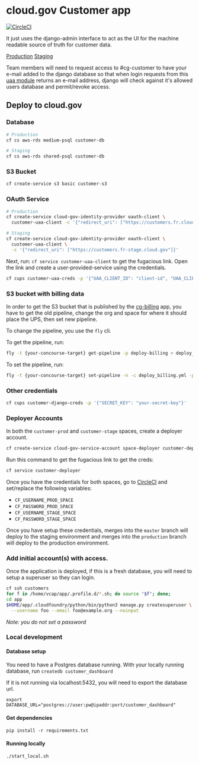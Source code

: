 # cloud.gov Customer app

[![CircleCI](https://circleci.com/gh/18F/cg-customers.svg?style=svg)](https://circleci.com/gh/18F/cg-customers)

It just uses the django-admin interface to act as the UI for the machine
readable source of truth for customer data.

[Production](https://customers.fr.cloud.gov)
[Staging](https://customers.fr-stage.cloud.gov)

Team members will need to request access to #cg-customer to have your e-mail
added to the django database so that when login requests from this
[uaa module](https://github.com/18F/cg-django-uaa) returns an e-mail address,
django will check against it's allowed users database and permit/revoke access.

## Deploy to cloud.gov

### Database

```sh
# Production
cf cs aws-rds medium-psql customer-db

# Staging
cf cs aws-rds shared-psql customer-db
```

### S3 Bucket

```sh
cf create-service s3 basic customer-s3
```

### OAuth Service

```sh
# Production
cf create-service cloud-gov-identity-provider oauth-client \
  customer-uaa-client -c '{"redirect_uri": ["https://customers.fr.cloud.gov"]}'

# Staging
cf create-service cloud-gov-identity-provider oauth-client \
  customer-uaa-client \
  -c '{"redirect_uri": ["https://customers.fr-stage.cloud.gov"]}'
```

Next, run: `cf service customer-uaa-client` to get the fugacious link. Open the
link and create a user-provided-service using the credentials.

```sh
cf cups customer-uaa-creds -p '{"UAA_CLIENT_ID": "client-id", "UAA_CLIENT_SECRET": "client_secret"}'
```

### S3 bucket with billing data

In order to get the S3 bucket that is published by the
[cg-billing](https://github.com/18F/cg-billing/) app, you have to get the old
pipeline, change the org and space for where it should place the UPS, then set
new pipeline.

To change the pipeline, you use the `fly` cli.

To get the pipeline, run:

```sh
fly -t {your-concourse-target} get-pipeline -p deploy-billing > deploy_billing.yml
```

To set the pipeline, run:

```sh
fly -t {your-concourse-target} set-pipeline -n -c deploy_billing.yml -p deploy-billing
```

### Other credentials
```sh
cf cups customer-django-creds -p '{"SECRET_KEY": "your-secret-key"}'
```

### Deployer Accounts

In both the `customer-prod` and `customer-stage` spaces, create a deployer
account.

```sh
cf create-service cloud-gov-service-account space-deployer customer-deployer
```

Run this command to get the fugacious link to get the creds:
```sh
cf service customer-deployer
```

Once you have the credentials for both spaces, go to [CircleCI](https://circleci.com/gh/18F/cg-customers/edit#env-vars)
and set/replace the following variables:

- `CF_USERNAME_PROD_SPACE`
- `CF_PASSWORD_PROD_SPACE`
- `CF_USERNAME_STAGE_SPACE`
- `CF_PASSWORD_STAGE_SPACE`

Once you have setup these credentials, merges into the `master` branch  will
deploy to the staging environment and merges into the `production` branch will
deploy to the production environment.


### Add initial account(s) with access.

Once the application is deployed, if this is a fresh database, you will need
to setup a superuser so they can login.

```sh
cf ssh customers
for f in /home/vcap/app/.profile.d/*.sh; do source "$f"; done;
cd app
$HOME/app/.cloudfoundry/python/bin/python3 manage.py createsuperuser \
  --username foo --email foo@example.org --noinput
```

*Note: you do not set a password*

### Local development

#### Database setup
You need to have a Postgres database running. With your locally running
database, run `createdb customer_dashboard`

If it is not running via localhost:5432, you will need to export the database
url.

```
export DATABASE_URL="postgres://user:pw@ipaddr:port/customer_dashboard"
```

#### Get dependencies

`pip install -r requirements.txt`

#### Running locally

`./start_local.sh`
